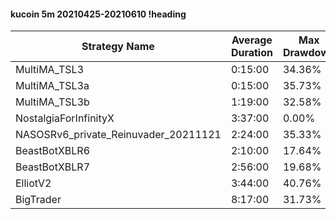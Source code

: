 #### kucoin 5m 20210425-20210610 !heading
| Strategy Name                        | Average Duration | Max Drawdown | Profit Mean | Profit Sum | Profit Total | Trade Count | Win Rate |
| ------------------------------------ | ---------------- | ------------ | ----------- | ---------- | ------------ | ----------- | -------- |
| MultiMA_TSL3                         | 0:15:00          | 34.36%       | 35.64%      | 36356.00%  | 9239.00%     | 1020        | 63.82%   |
| MultiMA_TSL3a                        | 0:15:00          | 35.73%       | 31.31%      | 31596.00%  | 7538.00%     | 1009        | 63.53%   |
| MultiMA_TSL3b                        | 1:19:00          | 32.58%       | 144.35%     | 51967.00%  | 15208.00%    | 360         | 71.39%   |
| NostalgiaForInfinityX                | 3:37:00          | 0.00%        | 302.34%     | 84654.00%  | 19994.00%    | 280         | 100.00%  |
| NASOSRv6_private_Reinuvader_20211121 | 2:24:00          | 35.33%       | 184.10%     | 107146.00% | 58961.00%    | 582         | 87.46%   |
| BeastBotXBLR6                        | 2:10:00          | 17.64%       | 78.69%      | 34861.00%  | 8666.00%     | 443         | 67.27%   |
| BeastBotXBLR7                        | 2:56:00          | 19.68%       | 65.17%      | 28480.00%  | 6464.00%     | 437         | 64.99%   |
| ElliotV2                             | 3:44:00          | 40.76%       | 91.25%      | 69625.00%  | 23518.00%    | 763         | 84.14%   |
| BigTrader                            | 8:17:00          | 31.73%       | 232.88%     | 50767.00%  | 16168.00%    | 218         | 96.79%   |